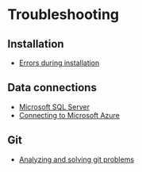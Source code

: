 # Troubleshooting

## Installation

- [Errors during installation](Installation/Installation_troubleshooting.md)

## Data connections

- [Microsoft SQL Server](creating_metamodels/data_sources/SQL/Troubleshooting_MS_SQL.md)
- [Connecting to Microsoft Azure](https://github.com/axenox/Microsoft365Connector/blob/1.x-dev/Docs/Troubleshooting.md)

## Git

- [Analyzing and solving git problems](publishing_apps/Troubleshooting_Git.md)